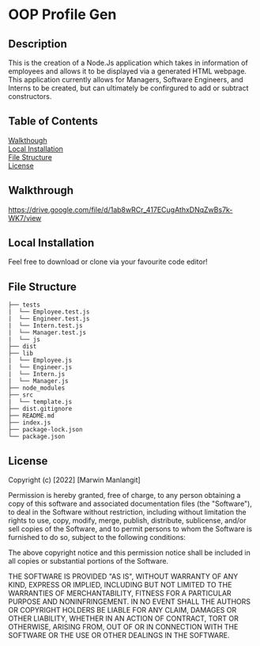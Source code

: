 # OOP Profile Gen
## Description
This is the creation of a Node.Js application which takes in information of employees and allows it to be displayed via a generated HTML webpage. This application currently allows for Managers, Software Engineers, and Interns to be created, but can ultimately be confirgured to add or subtract constructors. 

## Table of Contents
[Walkthough](#Walkthrough) <br>
[Local Installation](#Local-Installation) <br>
[File Structure](#File-Structure) <br>
[License](#License)

## Walkthrough
https://drive.google.com/file/d/1ab8wRCr_417ECugAthxDNqZwBs7k-WK7/view

## Local Installation
Feel free to download or clone via your favourite code editor!

## File Structure
```
├── tests
|  └── Employee.test.js
|  └── Engineer.test.js
|  └── Intern.test.js
|  └── Manager.test.js
|  └── js
├── dist
├── lib
|  └── Employee.js
|  └── Engineer.js
|  └── Intern.js
|  └── Manager.js
├── node_modules
├── src
|  └── template.js
├── dist.gitignore
├── README.md
├── index.js
├── package-lock.json
└── package.json
```

## License
Copyright (c) [2022] [Marwin Manlangit]

Permission is hereby granted, free of charge, to any person obtaining a copy
of this software and associated documentation files (the "Software"), to deal
in the Software without restriction, including without limitation the rights
to use, copy, modify, merge, publish, distribute, sublicense, and/or sell
copies of the Software, and to permit persons to whom the Software is
furnished to do so, subject to the following conditions:

The above copyright notice and this permission notice shall be included in all
copies or substantial portions of the Software.

THE SOFTWARE IS PROVIDED "AS IS", WITHOUT WARRANTY OF ANY KIND, EXPRESS OR
IMPLIED, INCLUDING BUT NOT LIMITED TO THE WARRANTIES OF MERCHANTABILITY,
FITNESS FOR A PARTICULAR PURPOSE AND NONINFRINGEMENT. IN NO EVENT SHALL THE
AUTHORS OR COPYRIGHT HOLDERS BE LIABLE FOR ANY CLAIM, DAMAGES OR OTHER
LIABILITY, WHETHER IN AN ACTION OF CONTRACT, TORT OR OTHERWISE, ARISING FROM,
OUT OF OR IN CONNECTION WITH THE SOFTWARE OR THE USE OR OTHER DEALINGS IN THE
SOFTWARE.
